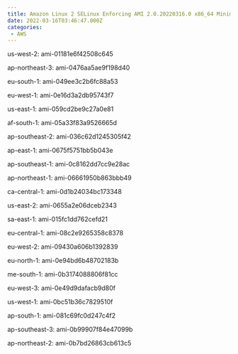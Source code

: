 ```yaml
---
title: Amazon Linux 2 SELinux Enforcing AMI 2.0.20220316.0 x86_64 Minimal HVM gp2
date: 2022-03-16T03:46:47.000Z
categories:
 - AWS
---
```


us-west-2: ami-01181e6f42508c645

ap-northeast-3: ami-0476aa5ae9f198d40

eu-south-1: ami-049ee3c2b6fc88a53

eu-west-1: ami-0e16d3a2db95743f7

us-east-1: ami-059cd2be9c27a0e81

af-south-1: ami-05a33f83a9526665d

ap-southeast-2: ami-036c62d1245305f42

ap-east-1: ami-0675f5751bb5b043e

ap-southeast-1: ami-0c8162dd7cc9e28ac

ap-northeast-1: ami-06661950b863bbb49

ca-central-1: ami-0d1b24034bc173348

us-east-2: ami-0655a2e06dceb2343

sa-east-1: ami-015fc1dd762cefd21

eu-central-1: ami-08c2e9265358c8378

eu-west-2: ami-09430a606b1392839

eu-north-1: ami-0e94bd6b48702183b

me-south-1: ami-0b3174088806f81cc

eu-west-3: ami-0e49d9dafacb9d80f

us-west-1: ami-0bc51b36c7829510f

ap-south-1: ami-081c69fc0d247c4f2

ap-southeast-3: ami-0b99907f84e47099b

ap-northeast-2: ami-0b7bd26863cb613c5


